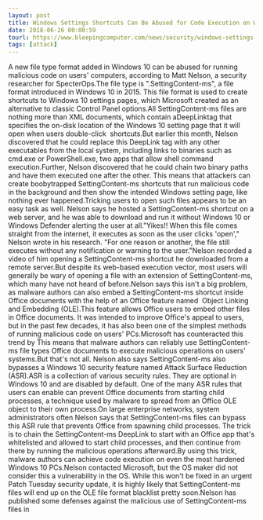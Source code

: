 ```yaml
---
layout: post
title: Windows Settings Shortcuts Can Be Abused for Code Execution on Windows 10
date: 2018-06-26 00:00:59
tourl: https://www.bleepingcomputer.com/news/security/windows-settings-shortcuts-can-be-abused-for-code-execution-on-windows-10/
tags: [attack]
---
```

A new file type format added in Windows 10 can be abused for running malicious code on users' computers, according to Matt Nelson, a security researcher for SpecterOps.The file type is ".SettingContent-ms", a file format introduced in Windows 10 in 2015. This file format is used to create shortcuts to Windows 10 settings pages, which Microsoft created as an alternative to classic Control Panel options.All SettingContent-ms files are nothing more than XML documents, which contain aDeepLinktag that specifies the on-disk location of the Windows 10 setting page that it will open when users double-click  shortcuts.But earlier this month, Nelson discovered that he could replace this DeepLink tag with any other executables from the local system, including links to binaries such as cmd.exe or PowerShell.exe, two apps that allow shell command execution.Further, Nelson discovered that he could chain two binary paths and have them executed one after the other. This means that attackers can create boobytrapped SettingContent-ms shortcuts that run malicious code in the background and then show the intended Windows setting page, like nothing ever happened.Tricking users to open such files appears to be an easy task as well. Nelson says he hosted a SettingContent-ms shortcut on a web server, and he was able to download and run it without Windows 10 or Windows Defender alerting the user at all."Yikes!! When this file comes straight from the internet, it executes as soon as the user clicks 'open'," Nelson wrote in his research. "For one reason or another, the file still executes without any notification or warning to the user."Nelson recorded a video of him opening a SettingContent-ms shortcut he downloaded from a remote server.But despite its web-based execution vector, most users will generally be wary of opening a file with an extension of SettingContent-ms, which many have not heard of before.Nelson says this isn't a big problem, as malware authors can also embed a SettingContent-ms shortcut inside Office documents with the help of an Office feature named  Object Linking and Embedding (OLE).This feature allows Office users to embed other files in Office documents. It was intended to improve Office's appeal to users, but in the past few decades, it has also been one of the simplest methods of running malicious code on users' PCs.Microsoft has counteracted this trend by This means that malware authors can reliably use SettingContent-ms file types Office documents to execute malicious operations on users' systems.But that's not all. Nelson also says SettingContent-ms also bypasses a Windows 10 security feature named Attack Surface Reduction (ASR).ASR is a collection of various security rules. They are optional in Windows 10 and are disabled by default. One of the many ASR rules that users can enable can prevent Office documents from starting child processes, a technique used by malware to spread from an Office OLE object to their own process.On large enterprise networks, system administrators often Nelson says that SettingContent-ms files can bypass this ASR rule that prevents Office from spawning child processes. The trick is to chain the SettingContent-ms DeepLink to start with an Office app that's whitelisted and allowed to start child processes, and then continue from there by running the malicious operations afterward.By using this trick, malware authors can achieve code execution on even the most hardened Windows 10 PCs.Nelson contacted Microsoft, but the OS maker did not consider this a vulnerability in the OS. While this won't be fixed in an urgent Patch Tuesday security update, it is highly likely that SettingContent-ms files will end up on the OLE file format blacklist pretty soon.Nelson has published some defenses against the malicious use of SettingContent-ms files in 